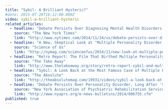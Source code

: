 ```yaml
---
title: "Sybil: A Brilliant Hysteric?"
#date: 2015-07-28T16:12:00.000Z
video: sybil-a-brilliant-hysteric
related_articles:
  - headline: "Debate Persists Over Diagnosing Mental Health Disorders, Long After ‘Sybil’"
    source: "The New York Times"
    link: "http://www.nytimes.com/2014/11/24/us/debate-persists-over-diagnosing-mental-health-disorders-long-after-sybil.html"
  - headline: "A New, Skeptical Look at ‘Multiple Personality Disorder’"
    source: "Science of Us"
    link: "http://nymag.com/scienceofus/2014/11/new-look-at-multiple-personality-disorder.html"
  - headline: "Retro Report: The Film That Birthed Multiple Personality Disorder"
    source: "The Take Away"
    link: "http://www.thetakeaway.org/story/retro-report-sybil-and-multiple-personality-disorder/"
  - headline: "Sybil: A Look Back at the Most Famous Case of Multiple Personality Disorder"
    source: "The Absolute"
    link: "http://theabsolutemag.com/19931/videos/sybil-a-look-back-at-the-most-famous-case-of-multiple-personality-disorder/"
  - headline: "Debate Persists Over Personality Disorder, Long After 'Sybil'"
    source: "New York Association of Psychiatric Rehabilitation Services"
    link: "http://www.nyaprs.org/e-news-bulletins/2014/006755.cfm"
published: true
---
```


